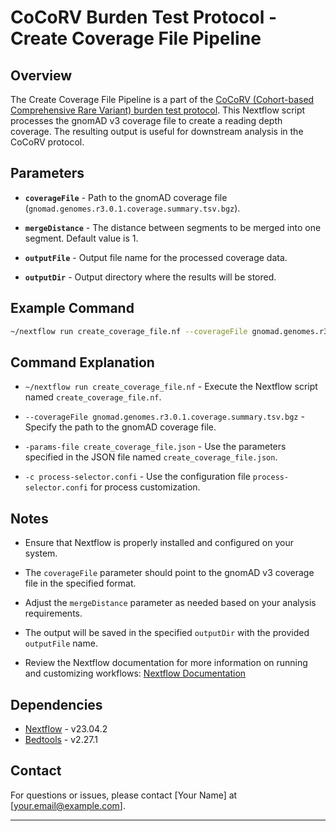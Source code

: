 # CoCoRV Burden Test Protocol - Create Coverage File Pipeline

## Overview

The Create Coverage File Pipeline is a part of the [CoCoRV (Cohort-based Comprehensive Rare Variant) burden test protocol](https://pubmed.ncbi.nlm.nih.gov/35545612/). This Nextflow script processes the gnomAD v3 coverage file to create a reading depth coverage. The resulting output is useful for downstream analysis in the CoCoRV protocol.

## Parameters

- **`coverageFile`** - Path to the gnomAD coverage file (`gnomad.genomes.r3.0.1.coverage.summary.tsv.bgz`).
  
- **`mergeDistance`** - The distance between segments to be merged into one segment. Default value is 1.

- **`outputFile`** - Output file name for the processed coverage data.

- **`outputDir`** - Output directory where the results will be stored.

## Example Command

```bash
~/nextflow run create_coverage_file.nf --coverageFile gnomad.genomes.r3.0.1.coverage.summary.tsv.bgz -params-file create_coverage_file.json -c process-selector.confi
```

## Command Explanation

- `~/nextflow run create_coverage_file.nf` - Execute the Nextflow script named `create_coverage_file.nf`.

- `--coverageFile gnomad.genomes.r3.0.1.coverage.summary.tsv.bgz` - Specify the path to the gnomAD coverage file.

- `-params-file create_coverage_file.json` - Use the parameters specified in the JSON file named `create_coverage_file.json`.

- `-c process-selector.confi` - Use the configuration file `process-selector.confi` for process customization.

## Notes

- Ensure that Nextflow is properly installed and configured on your system.

- The `coverageFile` parameter should point to the gnomAD v3 coverage file in the specified format.

- Adjust the `mergeDistance` parameter as needed based on your analysis requirements.

- The output will be saved in the specified `outputDir` with the provided `outputFile` name.

- Review the Nextflow documentation for more information on running and customizing workflows: [Nextflow Documentation](https://www.nextflow.io/docs/latest/index.html)

## Dependencies

- [Nextflow](https://www.nextflow.io/) - v23.04.2
- [Bedtools](https://bedtools.readthedocs.io/en/latest/) - v2.27.1

## Contact

For questions or issues, please contact [Your Name] at [your.email@example.com].

---